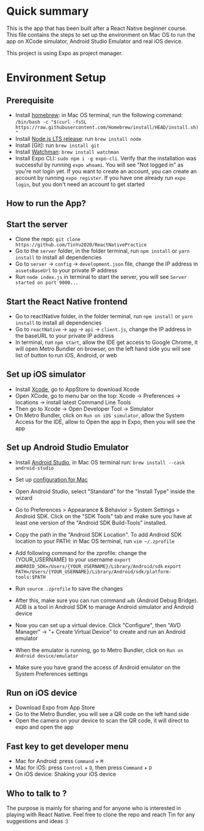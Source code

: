 # Quick summary

This is the app that has been built after a React Native beginner course.
This file contains the steps to set up the environment on Mac OS to run the app on XCode simulator, Android Studio Emulator and real iOS device.

This project is using Expo as project manager.

# Environment Setup

## Prerequisite

- Install [homebrew](https://brew.sh/): in Mac OS terminal, run the following command:
  `/bin/bash -c "$(curl -fsSL https://raw.githubusercontent.com/Homebrew/install/HEAD/install.sh)"`
- Install [Node.js LTS release](https://nodejs.org/en/): run `brew install node`
- Install [Git]: run `brew install git`
- Install [Watchman](https://facebook.github.io/watchman/docs/install#buildinstall): `brew install watchman `
- Install Expo CLI: `sudo npm i -g expo-cli`. Verify that the installation was successful by running `expo whoami`. You will see "Not logged in" as you're not login yet. If you want to create an account, you can create an account by running `expo register`. If you have one already run `expo login`, but you don't need an account to get started

## How to run the App?

## Start the server

- Clone the repo: `git clone https://github.com/TinYu2020/ReactNativePractice`
- Go to the `server` folder, in the folder terminal, run `npm install` or `yarn install` to install all dependencies
- Go to `server` -> `config` -> `development.json` file, change the IP address in `assetsBaseUrl` to your private IP address
- Run `node index.js` in terminal to start the server, you will see `Server started on port 9000...`

## Start the React Native frontend

- Go to reactNative folder, in the folder terminal, run `npm install` or `yarn install` to install all dependencies
- Go to `reactNative` -> `app` -> `api` -> `client.js`, change the IP address in the baseURL to your private IP address
- In terminal, run `npm start`, allow the IDE get access to Google Chrome, it will open Metro Bundler on browser, on the left hand side you will see list of button to run iOS, Android, or web

## Set up iOS simulator

- Install [Xcode](https://apps.apple.com/us/app/xcode/id497799835?mt=12), go to AppStore to download Xcode
- Open XCode, go to menu bar on the top: Xcode -> Preferences -> locations -> install latest Command Line Tools
- Then go to Xcode -> Open Developer Tool -> Simulator
- On Metro Bundler, click on `Run on iOS simulator`, allow the System Access for the IDE, allow to Open the app in Expo, then you will see the app

## Set up Android Studio Emulator

- Install [Android Studio](https://developer.android.com/studio), in Mac OS terminal run: `brew install --cask android-studio`
- Set up [configuration for Mac](https://docs.expo.io/workflow/android-studio-emulator/)
- Open Android Studio, select "Standard" for the "Install Type" inside the wizard
- Go to Preferences > Appearance & Behavior > System Settings > Android SDK. Click on the "SDK Tools" tab and make sure you have at least one version of the "Android SDK Build-Tools" installed.
- Copy the path in the "Android SDK Location". To add Android SDK location to your PATH: in Mac OS terminal, run `vim ~/.zprofile`
- Add following command for the zprofile: change the {YOUR_USERNAME} to your username
  `export ANDROID_SDK=/Users/{YOUR_USERNAME}/Library/Android/sdk`
  `export PATH=/Users/{YOUR_USERNAME}/Library/Android/sdk/platform-tools:$PATH`
- Run `source .zprofile` to save the changes
- After this, make sure you can run command `adb` (Android Debug Bridge). ADB is a tool in Android SDK to manage Android simulator and Android device

- Now you can set up a virtual device. Click "Configure", then "AVD Manager" -> "+ Create Virtual Device" to create and run an Android emulator
- When the emulator is running, go to Metro Bundler, click on `Run on Android device/emulator`
- Make sure you have grand the access of Android emulator on the System Preferences settings

## Run on iOS device

- Download Expo from App Store
- Go to the Metro Bundler, you will see a QR code on the left hand side
- Open the camera on your device to scan the QR code, it will direct to expo and open the app

## Fast key to get developer menu

- Mac for Android: press `Command` + `M`
- Mac for iOS: press `Control` + `D`, then press `Command` + `D`
- On iOS device: Shaking your iOS device

## Who to talk to ?

The purpose is mainly for sharing and for anyone who is interested in playing with React Native. Feel free to clone the repo and reach Tin for any suggestions and ideas :)

